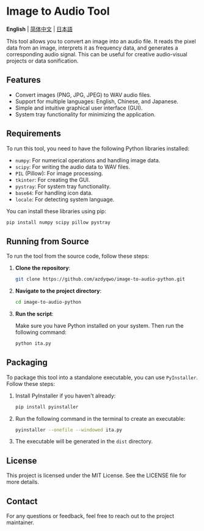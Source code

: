 # Image to Audio Tool

**English** | [简体中文](README_ZH_CN.md) | [日本語](README_JA.md)

This tool allows you to convert an image into an audio file. It reads the pixel data from an image, interprets it as frequency data, and generates a corresponding audio signal. This can be useful for creative audio-visual projects or data sonification.

## Features

- Convert images (PNG, JPG, JPEG) to WAV audio files.
- Support for multiple languages: English, Chinese, and Japanese.
- Simple and intuitive graphical user interface (GUI).
- System tray functionality for minimizing the application.

## Requirements

To run this tool, you need to have the following Python libraries installed:

- `numpy`: For numerical operations and handling image data.
- `scipy`: For writing the audio data to WAV files.
- `PIL` (Pillow): For image processing.
- `tkinter`: For creating the GUI.
- `pystray`: For system tray functionality.
- `base64`: For handling icon data.
- `locale`: For detecting system language.

You can install these libraries using pip:

```bash
pip install numpy scipy pillow pystray
```

## Running from Source

To run the tool from the source code, follow these steps:

1. **Clone the repository**:

   ```bash
   git clone https://github.com/azdyqwo/image-to-audio-python.git
   ```

2. **Navigate to the project directory**:

   ```bash
   cd image-to-audio-python
   ```

3. **Run the script**:

   Make sure you have Python installed on your system. Then run the following command:

   ```bash
   python ita.py
   ```

## Packaging

To package this tool into a standalone executable, you can use `PyInstaller`. Follow these steps:

1. Install PyInstaller if you haven't already:

   ```bash
   pip install pyinstaller
   ```

2. Run the following command in the terminal to create an executable:

   ```bash
   pyinstaller --onefile --windowed ita.py
   ```

3. The executable will be generated in the `dist` directory.

## License

This project is licensed under the MIT License. See the LICENSE file for more details.

## Contact

For any questions or feedback, feel free to reach out to the project maintainer.
